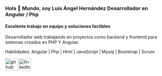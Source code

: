 ### Hola 👋 Mundo, soy Luis Ángel Hernández Desarrollador en Angular / Php
#### Excelente trabajo en equipo y soluciones factibles
Desarrollador web trabajando en proyectos como backend y frontend para sistemas creados en PHP Y Angular.




Habilidades: Angular | Php | Html | JavaScript | Mysql | Bootstrap | Scrum


[<img src='https://cdn.jsdelivr.net/npm/simple-icons@3.0.1/icons/github.svg' alt='github' height='40'>](https://github.com/https://github.com/LuisAngelHS)  [<img src='https://cdn.jsdelivr.net/npm/simple-icons@3.0.1/icons/linkedin.svg' alt='linkedin' height='40'>](https://www.linkedin.com/in/https://www.linkedin.com/in/luis-angel-hernandez-web-developer//)  

